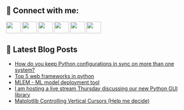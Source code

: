 ## 🔎 Connect with me:
[<img height="32" width="40" src="https://cdn.jsdelivr.net/npm/simple-icons@v5/icons/telegram.svg" />](https://t.me/bullbesh)
[<img height="32" width="40" src="https://cdn.jsdelivr.net/npm/simple-icons@v5/icons/vk.svg" />](https://vk.com/bullbesh)
[<img height="32" width="40" src="https://cdn.jsdelivr.net/npm/simple-icons@v5/icons/twitter.svg" />](https://twitter.com/bullbesh1)
[<img height="32" width="40" src="https://cdn.jsdelivr.net/npm/simple-icons@v5/icons/instagram.svg" />](https://www.instagram.com/bullbesh)
[<img height="32" width="40" src="https://cdn.jsdelivr.net/npm/simple-icons@v5/icons/reddit.svg" />](https://www.reddit.com/user/bullbesh)
[<img height="32" width="40" src="https://cdn.jsdelivr.net/npm/simple-icons@v5/icons/youtube.svg" />](https://www.youtube.com/channel/UCtfjRs6uzgq5mfm8S06WTcg)

## 📕 Latest Blog Posts
<!-- BLOG-POST-LIST:START -->
- [How do you keep Python configurations in sync on more than one system?](https://www.reddit.com/r/Python/comments/v2q1wp/how_do_you_keep_python_configurations_in_sync_on/)
- [Top 5 web frameworks in python](https://www.reddit.com/r/Python/comments/v2psjn/top_5_web_frameworks_in_python/)
- [MLEM - ML model deployment tool](https://www.reddit.com/r/Python/comments/v2p9oi/mlem_ml_model_deployment_tool/)
- [I am hosting a live stream Thursday discussing our new Python GUI library](https://www.reddit.com/r/Python/comments/v2o24a/i_am_hosting_a_live_stream_thursday_discussing/)
- [Matplotlib Controlling Vertical Cursors &lpar;Help me decide&rpar;](https://www.reddit.com/r/Python/comments/v2nj64/matplotlib_controlling_vertical_cursors_help_me/)
<!-- BLOG-POST-LIST:END -->
